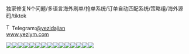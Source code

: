 独家修复N个问题/多语言海外刷单/抢单系统/订单自动匹配系统/策略组/海外源码/tiktok<p dir="auto"><a target="_blank" rel="noopener noreferrer nofollow" href="https://camo.githubusercontent.com/d614d90677fbc2e34c7c62ebc68c82379d87a57c4beaf05af65fec7ba6b72e36/68747470733a2f2f63646e2d69636f6e732d706e672e666c617469636f6e2e636f6d2f3531322f323131312f323131313634362e706e67"><img src="https://camo.githubusercontent.com/d614d90677fbc2e34c7c62ebc68c82379d87a57c4beaf05af65fec7ba6b72e36/68747470733a2f2f63646e2d69636f6e732d706e672e666c617469636f6e2e636f6d2f3531322f323131312f323131313634362e706e67" alt="Telegram Icon" style="width: 16px; max-width: 100%;" data-canonical-src="https://cdn-icons-png.flaticon.com/512/2111/2111646.png"></a>Telegram:<a href="https://t.me/yezidajian" rel="nofollow">@yezidajian</a><br><a href="https://www.yeziym.com/">www.yeziym.com</a></p><img src="https://github.com/yeziym/dujiaxiufuNge_Uq/blob/main/3LHnC.png"><img src="https://github.com/yeziym/dujiaxiufuNge_Uq/blob/main/aLeWZ.png"><img src="https://github.com/yeziym/dujiaxiufuNge_Uq/blob/main/O2WtF.png"><img src="https://github.com/yeziym/dujiaxiufuNge_Uq/blob/main/QoBVa.png"><img src="https://github.com/yeziym/dujiaxiufuNge_Uq/blob/main/3IKNA.png"><img src="https://github.com/yeziym/dujiaxiufuNge_Uq/blob/main/Hlv5b.png"><img src="https://github.com/yeziym/dujiaxiufuNge_Uq/blob/main/72kCX.png"><img src="https://github.com/yeziym/dujiaxiufuNge_Uq/blob/main/3hRP4.png"><img src="https://github.com/yeziym/dujiaxiufuNge_Uq/blob/main/4Aovg.png"><img src="https://github.com/yeziym/dujiaxiufuNge_Uq/blob/main/dHFM7.png"><img src="https://github.com/yeziym/dujiaxiufuNge_Uq/blob/main/IussD.png"><img src="https://github.com/yeziym/dujiaxiufuNge_Uq/blob/main/BDLVh.png"><img src="https://github.com/yeziym/dujiaxiufuNge_Uq/blob/main/aTK6Q.png"><img src="https://github.com/yeziym/dujiaxiufuNge_Uq/blob/main/aU3Yy.png"><img src="https://github.com/yeziym/dujiaxiufuNge_Uq/blob/main/m6KFl.png">